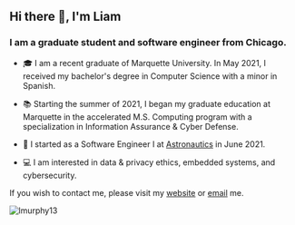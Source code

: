 ## Hi there 👋, I'm Liam

### I am a graduate student and software engineer from Chicago.

- 🎓 I am a recent graduate of Marquette University. In May 2021, I received my bachelor's degree in Computer Science with a minor in Spanish.

- 📚 Starting the summer of 2021, I began my graduate education at Marquette in the accelerated M.S. Computing program with a specialization in Information Assurance & Cyber Defense. 

- 💼 I started as a Software Engineer I at <a href="https://astronautics.com/">Astronautics</a> in June 2021.

- 💻 I am interested in data & privacy ethics, embedded systems, and cybersecurity.

If you wish to contact me, please visit my <a href="https://www.liammurphy.me">website</a> or [email](mailto:liam.murphy@marquette.edu) me.


<p align="left"> <img src="https://komarev.com/ghpvc/?username=lmurphy13" alt="lmurphy13" /> </p>
